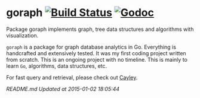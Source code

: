 goraph [![Build Status](https://travis-ci.org/gyuho/goraph.svg?branch=master)](https://travis-ci.org/gyuho/goraph) [![Godoc](http://img.shields.io/badge/godoc-reference-blue.svg?style=flat)](https://godoc.org/github.com/gyuho/goraph)
==========

Package goraph implements graph, tree data structures and algorithms with visualization.


`goraph` is a package for graph database analytics in Go. Everything is handcrafted and extensively tested. It was my first coding project written from scratch. This is an ongoing project with no timeline. This is mainly to learn `Go`, algorithms, data structures, etc.

For fast query and retrieval, please check out  <a href="http://google-opensource.blogspot.co.uk/2014/06/cayley-graphs-in-go.html" target="_blank">Cayley</a>.






<i>README.md Updated at 2015-01-02 18:05:44</i>
